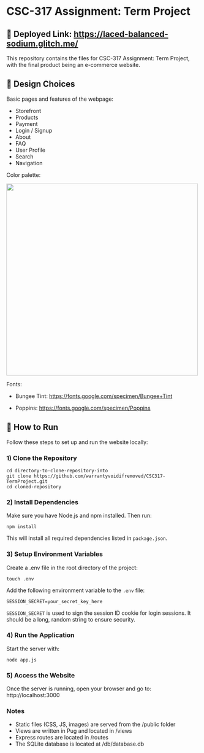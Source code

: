 # CSC-317 Assignment: Term Project
## 🔗 Deployed Link: https://laced-balanced-sodium.glitch.me/
This repository contains the files for CSC-317 Assignment: Term Project, with the final product being an e-commerce website.

## 🎨 Design Choices
Basic pages and features of the webpage:
- Storefront
- Products
- Payment 
- Login / Signup
- About
- FAQ
- User Profile
- Search
- Navigation

Color palette:

<img width="500" src="https://i.imgur.com/PJSxSf0.png">

Fonts:

- Bungee Tint: https://fonts.google.com/specimen/Bungee+Tint

- Poppins: https://fonts.google.com/specimen/Poppins

## 🚀 How to Run
Follow these steps to set up and run the website locally:

### 1) Clone the Repository
```
cd directory-to-clone-repository-into
git clone https://github.com/warrantyvoidifremoved/CSC317-TermProject.git
cd cloned-repository
```

### 2) Install Dependencies
Make sure you have Node.js and npm installed. Then run:
```
npm install
```
This will install all required dependencies listed in `package.json`.


### 3) Setup Environment Variables
Create a .env file in the root directory of the project:
```
touch .env
```
Add the following environment variable to the `.env` file:
```
SESSION_SECRET=your_secret_key_here
```
`SESSION_SECRET` is used to sign the session ID cookie for login sessions. It should be a long, random string to ensure security.

### 4) Run the Application
Start the server with:
```
node app.js
```

### 5) Access the Website
Once the server is running, open your browser and go to: http://localhost:3000

### Notes
- Static files (CSS, JS, images) are served from the /public folder
- Views are written in Pug and located in /views
- Express routes are located in /routes
- The SQLite database is located at /db/database.db
